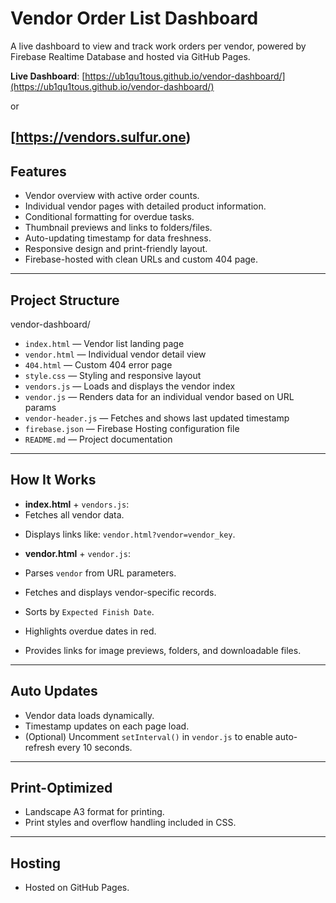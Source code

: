 # Vendor Order List Dashboard

A live dashboard to view and track work orders per vendor, powered by Firebase Realtime Database and hosted via GitHub Pages.

**Live Dashboard**: [https://ub1qu1tous.github.io/vendor-dashboard/](https://ub1qu1tous.github.io/vendor-dashboard/) 

or 

[https://vendors.sulfur.one)
---

## Features

- Vendor overview with active order counts.
- Individual vendor pages with detailed product information.
- Conditional formatting for overdue tasks.
- Thumbnail previews and links to folders/files.
- Auto-updating timestamp for data freshness.
- Responsive design and print-friendly layout.
- Firebase-hosted with clean URLs and custom 404 page.

---

## Project Structure

vendor-dashboard/
- `index.html` — Vendor list landing page
- `vendor.html` — Individual vendor detail view
- `404.html` — Custom 404 error page
- `style.css` — Styling and responsive layout
- `vendors.js` — Loads and displays the vendor index
- `vendor.js` — Renders data for an individual vendor based on URL params
- `vendor-header.js` — Fetches and shows last updated timestamp
- `firebase.json` — Firebase Hosting configuration file
- `README.md` — Project documentation


---

## How It Works

- **index.html** + `vendors.js`:
- Fetches all vendor data.
<!-- - Filters vendors with active (`rts: false`) entries. -->
- Displays links like: `vendor.html?vendor=vendor_key`.

- **vendor.html** + `vendor.js`:
- Parses `vendor` from URL parameters.
- Fetches and displays vendor-specific records.
- Sorts by `Expected Finish Date`.
- Highlights overdue dates in red.
- Provides links for image previews, folders, and downloadable files.

---

## Auto Updates

- Vendor data loads dynamically.
- Timestamp updates on each page load.
- (Optional) Uncomment `setInterval()` in `vendor.js` to enable auto-refresh every 10 seconds.

---

## Print-Optimized

- Landscape A3 format for printing.
- Print styles and overflow handling included in CSS.

---

## Hosting

- Hosted on GitHub Pages.

